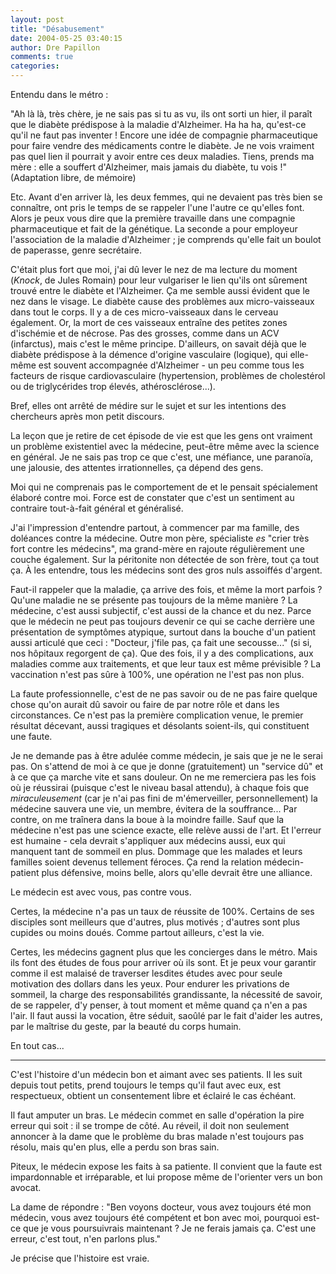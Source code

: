 ```yaml
---
layout: post
title: "Désabusement"
date: 2004-05-25 03:40:15
author: Dre Papillon
comments: true
categories: 
---
```



Entendu dans le métro :

"Ah là là, très chère, je ne sais pas si tu as vu, ils ont sorti un  hier, il paraît que le diabète prédispose à la maladie d'Alzheimer.  Ha ha ha, qu'est-ce qu'il ne faut pas inventer !  Encore une idée de compagnie pharmaceutique pour faire vendre des médicaments contre le diabète.  Je ne vois vraiment pas quel lien il pourrait y avoir entre ces deux maladies.  Tiens, prends ma mère : elle a souffert d'Alzheimer, mais jamais du diabète, tu vois !"  (Adaptation libre, de mémoire)

Etc.  Avant d'en arriver là, les deux femmes, qui ne devaient pas très bien se connaître, ont pris le temps de se rappeler l'une l'autre ce qu'elles font.  Alors je peux vous dire que la première travaille dans une compagnie pharmaceutique et fait de la génétique.  La seconde a pour employeur l'association de la maladie d'Alzheimer ; je comprends qu'elle fait un boulot de paperasse, genre secrétaire.

C'était plus fort que moi, j'ai dû lever le nez de ma lecture du moment (*Knock*, de Jules Romain) pour leur vulgariser le lien qu'ils ont sûrement trouvé entre le diabète et l'Alzheimer.  Ça me semble aussi évident que le nez dans le visage.  Le diabète cause des problèmes aux micro-vaisseaux dans tout le corps.  Il y a de ces micro-vaisseaux dans le cerveau également.  Or, la mort de ces vaisseaux entraîne des petites zones d'ischémie et de nécrose.  Pas des grosses, comme dans un ACV (infarctus), mais c'est le même principe.  D'ailleurs, on savait déjà que le diabète prédispose à la démence d'origine vasculaire (logique), qui elle-même est souvent accompagnée d'Alzheimer - un peu comme tous les facteurs de risque cardiovasculaire (hypertension, problèmes de cholestérol ou de triglycérides trop élevés, athérosclérose...).

Bref, elles ont arrêté de médire sur le sujet et sur les intentions des chercheurs après mon petit discours.

La leçon que je retire de cet épisode de vie est que les gens ont vraiment un problème existentiel avec la médecine, peut-être même avec la science en général.  Je ne sais pas trop ce que c'est, une méfiance, une paranoïa, une jalousie, des attentes irrationnelles, ça dépend des gens.

Moi qui ne comprenais pas le comportement de  et le pensait spécialement élaboré contre moi.  Force est de constater que c'est un sentiment au contraire tout-à-fait général et généralisé.

J'ai l'impression d'entendre partout, à commencer par ma famille, des doléances contre la médecine.  Outre mon père, spécialiste *es* "crier très fort contre les médecins", ma grand-mère en rajoute régulièrement une couche également.  Sur la péritonite non détectée de son frère, tout ça tout ça.  À les entendre, tous les médecins sont des gros nuls assoiffés d'argent.

Faut-il rappeler que la maladie, ça arrive des fois, et même la mort parfois ?  Qu'une maladie ne se présente pas toujours de la même manière ?  La médecine, c'est aussi subjectif, c'est aussi de la chance et du nez.  Parce que le médecin ne peut pas toujours devenir ce qui se cache derrière une présentation de symptômes atypique, surtout dans la bouche d'un patient aussi articulé que ceci : "Docteur, j'file pas, ça fait une secousse..." (si si, nos hôpitaux regorgent de ça).  Que des fois, il y a des complications, aux maladies comme aux traitements, et que leur taux est même prévisible ?  La vaccination n'est pas sûre à 100%, une opération ne l'est pas non plus.

La faute professionnelle, c'est de ne pas savoir ou de ne pas faire quelque chose qu'on aurait dû savoir ou faire de par notre rôle et dans les circonstances.  Ce n'est pas la première complication venue, le premier résultat décevant, aussi tragiques et désolants soient-ils, qui constituent une faute.

Je ne demande pas à être adulée comme médecin, je sais que je ne le serai pas.  On s'attend de moi à ce que je donne (gratuitement) un "service dû" et à ce que ça marche vite et sans douleur.  On ne me remerciera pas les fois où je réussirai (puisque c'est le niveau basal attendu), à chaque fois que *miraculeusement* (car je n'ai pas fini de m'émerveiller, personnellement) la médecine sauvera une vie, un membre, évitera de la souffrance...  Par contre, on me traînera dans la boue à la moindre faille.  Sauf que la médecine n'est pas une science exacte, elle relève aussi de l'art.  Et l'erreur est humaine - cela devrait s'appliquer aux médecins aussi, eux qui manquent tant de sommeil en plus.  Dommage que les malades et leurs familles soient devenus tellement féroces.  Ça rend la relation médecin-patient plus défensive, moins belle, alors qu'elle devrait être une alliance.

Le médecin est avec vous, pas contre vous.

Certes, la médecine n'a pas un taux de réussite de 100%.  Certains de ses disciples sont meilleurs que d'autres, plus motivés ; d'autres sont plus cupides ou moins doués.  Comme partout ailleurs, c'est la vie.

Certes, les médecins gagnent plus que les concierges dans le métro.  Mais ils font des études de fous pour arriver où ils sont.  Et je peux vour garantir comme il est malaisé de traverser lesdites études avec pour seule motivation des dollars dans les yeux.  Pour endurer les privations de sommeil, la charge des responsabilités grandissante, la nécessité de savoir, de se rappeler, d'y penser, à tout moment et même quand ça n'en a pas l'air.  Il faut aussi la vocation, être séduit, saoûlé par le fait d'aider les autres, par le maîtrise du geste, par la beauté du corps humain.

En tout cas...

***

C'est l'histoire d'un médecin bon et aimant avec ses patients.  Il les suit depuis tout petits, prend toujours le temps qu'il faut avec eux, est respectueux, obtient un consentement libre et éclairé le cas échéant.

Il faut amputer un bras.  Le médecin commet en salle d'opération la pire erreur qui soit : il se trompe de côté.  Au réveil, il doit non seulement annoncer à la dame que le problème du bras malade n'est toujours pas résolu, mais qu'en plus, elle a perdu son bras sain.

Piteux, le médecin expose les faits à sa patiente.  Il convient que la faute est impardonnable et irréparable, et lui propose même de l'orienter vers un bon avocat.

La dame de répondre : "Ben voyons docteur, vous avez toujours été mon médecin, vous avez toujours été compétent et bon avec moi, pourquoi est-ce que je vous poursuivrais maintenant ?  Je ne ferais jamais ça.  C'est une erreur, c'est tout, n'en parlons plus."

Je précise que l'histoire est vraie.